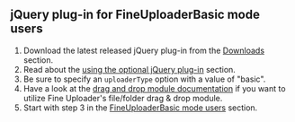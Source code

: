 ## jQuery plug-in for FineUploaderBasic mode users ##
1. Download the latest released jQuery plug-in from the [Downloads](http://fineuploader.com/downloads.html) section.
2. Read about the [using the optional jQuery plug-in](using-jquery-plugin.md) section.
3. Be sure to specify an `uploaderType` option with a value of "basic".
4. Have a look at the [drag and drop module documentation](drag-and-drop.md) if you want to utilize Fine Uploader's file/folder drag & drop module.
5. Start with step 3 in the [FineUploaderBasic mode users](path-fineuploaderbasic.md) section.

